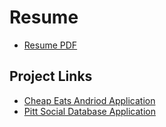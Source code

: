 # Resume
  - [Resume PDF](https://github.com/NathanRHall97/Resume)
## Project Links
  - [Cheap Eats Andriod Application](https://github.com/NathanRHall97/Cheap-Eats-Application) <br/>
  - [Pitt Social Database Application](https://github.com/NathanRHall97/PittSocial)
